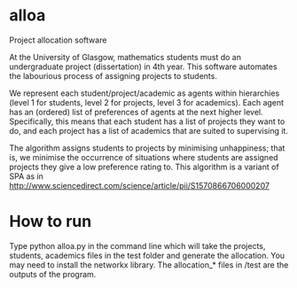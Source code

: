 # alloa
Project allocation software

At the University of Glasgow, mathematics students must do an undergraduate project (dissertation) in 4th year.
This software automates the labourious process of assigning projects to students.

We represent each student/project/academic as agents within hierarchies (level 1 for students, level 2 for projects,
level 3 for academics). Each agent has an (ordered) list of preferences of agents at the next higher level.
Specifically, this means that each student has a list of projects they want to do, and each project has a list of
academics that are suited to supervising it.

The algorithm assigns students to projects by minimising unhappiness; that is, we minimise the occurrence of situations
where students are assigned projects they give a low preference rating to. This algorithm is a variant of SPA as in
http://www.sciencedirect.com/science/article/pii/S1570866706000207

# How to run
Type python alloa.py in the command line which will take the projects, students, academics files in the test folder
and generate the allocation. You may need to install the networkx library. The allocation_* files in /test are the 
outputs of the program.
